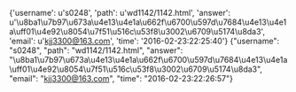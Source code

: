 {'username': u's0248', 'path': u'wd1142/1142.html', 'answer': u'\u8ba1\u7b97\u673a\u4e13\u4e1a\u662f\u6700\u597d\u7684\u4e13\u4e1a\uff01\u4e92\u8054\u7f51\u516c\u53f8\u3002\u6709\u5174\u8da3', 'email': u'kjj3300@163.com', 'time': '2016-02-23:22:25:40'}
{"username": "s0248", "path": "wd1142/1142.html", "answer": "\u8ba1\u7b97\u673a\u4e13\u4e1a\u662f\u6700\u597d\u7684\u4e13\u4e1a\uff01\u4e92\u8054\u7f51\u516c\u53f8\u3002\u6709\u5174\u8da3", "email": "kjj3300@163.com", "time": "2016-02-23:22:26:57"}